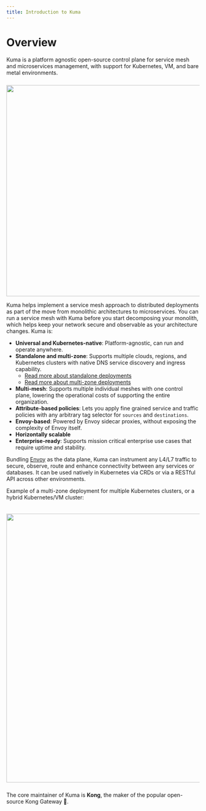 ```yaml
---
title: Introduction to Kuma
---
```


# Overview

Kuma is a platform agnostic open-source control plane for service mesh and microservices management, with support for Kubernetes, VM, and bare metal environments.

<center>
<img src="/images/diagrams/main-diagram@2x.png" alt="" style="width: 550px; padding-top: 10px"/>
</center>

Kuma helps implement a service mesh approach to distributed deployments as part of the move from monolithic architectures to microservices. You can run a service mesh with Kuma before you start decomposing your monolith, which helps keep your network secure and observable as your architecture changes. Kuma is:

* **Universal and Kubernetes-native**: Platform-agnostic, can run and operate anywhere.
* **Standalone and multi-zone**: Supports multiple clouds, regions, and Kubernetes clusters with native DNS service discovery and ingress capability.
  * [Read more about standalone deployments](../deployments/stand-alone/)
  * [Read more about multi-zone deployments](../deployments/multi-zone/)
* **Multi-mesh**: Supports multiple individual meshes with one control plane, lowering the operational costs of supporting the entire organization.
* **Attribute-based policies**: Lets you apply fine grained service and traffic policies with any arbitrary tag selector for `sources` and `destinations`.
* **Envoy-based**: Powered by Envoy sidecar proxies, without exposing the complexity of Envoy itself.
* **Horizontally scalable**
* **Enterprise-ready**: Supports mission critical enterprise use cases that require uptime and stability.

Bundling [Envoy](https://envoyproxy.io/) as the data plane, Kuma can instrument any L4/L7 traffic to secure, observe, route and enhance connectivity between any services or databases. It can be used natively in Kubernetes via CRDs or via a RESTful API across other environments.

Example of a multi-zone deployment for multiple Kubernetes clusters, or a hybrid Kubernetes/VM cluster:

<center>
<img src="/images/docs/distributed-diagram@2x.jpg" alt="" style="width: 700px; padding-top: 20px; padding-bottom: 10px;"/>
</center>

The core maintainer of Kuma is **Kong**, the maker of the popular open-source Kong Gateway 🦍.
